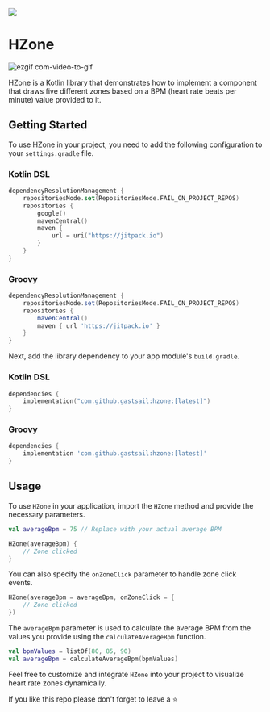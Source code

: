 [![](https://jitpack.io/v/gastsail/hzone.svg)](https://jitpack.io/#gastsail/hzone)


# HZone

![ezgif com-video-to-gif](https://github.com/gastsail/hzone/assets/24615408/79bdb8e7-8cac-47c0-b0f8-c8201369943b)

HZone is a Kotlin library that demonstrates how to implement a component that draws five different zones based on a BPM (heart rate beats per minute) value provided to it.

## Getting Started

To use HZone in your project, you need to add the following configuration to your `settings.gradle` file.

### Kotlin DSL

```kotlin
dependencyResolutionManagement {
    repositoriesMode.set(RepositoriesMode.FAIL_ON_PROJECT_REPOS)
    repositories {
        google()
        mavenCentral()
        maven {
            url = uri("https://jitpack.io")
        }
    }
}
```

### Groovy

```Groovy
dependencyResolutionManagement {
    repositoriesMode.set(RepositoriesMode.FAIL_ON_PROJECT_REPOS)
    repositories {
        mavenCentral()
        maven { url 'https://jitpack.io' }
    }
}
```

Next, add the library dependency to your app module's `build.gradle`.

### Kotlin DSL

```kotlin
dependencies {
    implementation("com.github.gastsail:hzone:[latest]")
}
```

### Groovy

```Groovy
dependencies {
    implementation 'com.github.gastsail:hzone:[latest]'
}
```

## Usage

To use `HZone` in your application, import the `HZone` method and provide the necessary parameters.

```kotlin
val averageBpm = 75 // Replace with your actual average BPM

HZone(averageBpm) {
    // Zone clicked
}
```

You can also specify the `onZoneClick` parameter to handle zone click events.

```kotlin
HZone(averageBpm = averageBpm, onZoneClick = {
    // Zone clicked
})
```

The `averageBpm` parameter is used to calculate the average BPM from the values you provide using the `calculateAverageBpm` function.

```kotlin
val bpmValues = listOf(80, 85, 90)
val averageBpm = calculateAverageBpm(bpmValues)
```

Feel free to customize and integrate `HZone` into your project to visualize heart rate zones dynamically.

If you like this repo please don't forget to leave a ⭐️




